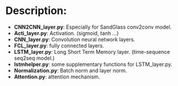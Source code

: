# Description:
* **CNN2CNN_layer.py**: Especially for SandGlass conv2conv model.
* **Acti_layer.py**: Activation. (sigmoid, tanh ...)	
* **CNN_layer.py**: Convolution neural network layers. 
* **FCL_layer.py**: fully connected layers.
* **LSTM_layer.py**: Long Short Term Memory layer. (time-sequence seq2seq model.)
* **lstmhelper.py**: some supplementary functions for LSTM_layer.py.
* **Normalization.py**: Batch norm and layer norm.
* **Attention.py**: attention mechanism.
